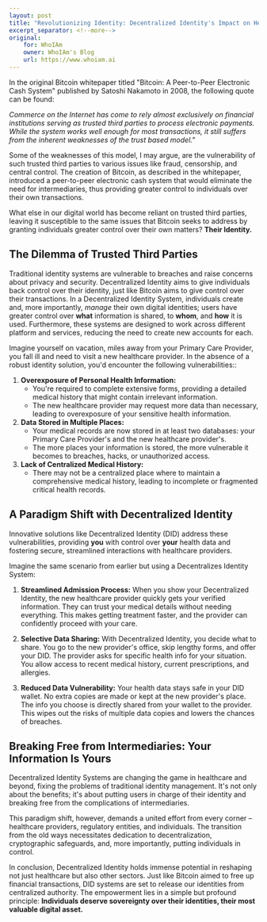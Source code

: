 ```yaml
---
layout: post
title: "Revolutionizing Identity: Decentralized Identity's Impact on Healthcare"
excerpt_separator: <!--more-->
original:
    for: WhoIAm
    owner: WhoIAm's Blog
    url: https://www.whoiam.ai
---
```


In the original Bitcoin whitepaper titled "Bitcoin: A Peer-to-Peer Electronic Cash System" published by Satoshi Nakamoto in 2008, the following quote can be found:

*Commerce on the Internet has come to rely almost exclusively on financial institutions serving as trusted third parties to process electronic payments. While the system works well enough for most transactions, it still suffers from the inherent weaknesses of the trust based model."*

<!--more-->

Some of the weaknesses of this model, I may argue, are the vulnerability of such trusted third parties to various issues like fraud, censorship, and central control. The creation of Bitcoin, as described in the whitepaper, introduced a peer-to-peer electronic cash system that would eliminate the need for intermediaries, thus providing greater control to individuals over their own transactions. 

What else in our digital world has become reliant on trusted third parties, leaving it susceptible to the same issues that Bitcoin seeks to address by granting individuals greater control over their own matters? **Their Identity.**

## The Dilemma of Trusted Third Parties

Traditional identity systems are vulnerable to breaches and raise concerns about privacy and security. Decentralized Identity aims to give individuals back control over their identity, just like Bitcoin aims to give control over their transactions. In a Decentralized Identity System, individuals create and, more importantly, *manage* their own digital identities; users have greater control over **what** information is shared, to **whom**, and **how** it is used. Furthermore, these systems are designed to work across different platform and services, reducing the need to create new accounts for each.

Imagine yourself on vacation, miles away from your Primary Care Provider, you fall ill and need to visit a new healthcare provider. In the absence of a robust identity solution, you'd encounter the following vulnerabilities::

1. **Overexposure of Personal Health Information:**
   - You're required to complete extensive forms, providing a detailed medical history that might contain irrelevant information.
   - The new healthcare provider may request more data than necessary, leading to overexposure of your sensitive health information.
1. **Data Stored in Multiple Places:**
   - Your medical records are now stored in at least two databases: your Primary Care Provider's and the new healthcare provider's.
   - The more places your information is stored, the more vulnerable it becomes to breaches, hacks, or unauthorized access.
1. **Lack of Centralized Medical History:**
   - There may not be a centralized place where to maintain a comprehensive medical history, leading to incomplete or fragmented critical health records.
  
## A Paradigm Shift with Decentralized Identity

Innovative solutions like Decentralized Identity (DID) address these vulnerabilities, providing **you** with control over **your** health data and fostering secure, streamlined interactions with healthcare providers.

Imagine the same scenario from earlier but using a Decentralizes Identity System:

1. **Streamlined Admission Process:**
When you show your Decentralized Identity, the new healthcare provider quickly gets your verified information. They can trust your medical details without needing everything. This makes getting treatment faster, and the provider can confidently proceed with your care.

1. **Selective Data Sharing:**
With Decentralized Identity, you decide what to share. You go to the new provider's office, skip lengthy forms, and offer your DID. The provider asks for specific health info for your situation. You allow access to recent medical history, current prescriptions, and allergies.

1. **Reduced Data Vulnerability:**
Your health data stays safe in your DID wallet. No extra copies are made or kept at the new provider's place. The info you choose is directly shared from your wallet to the provider. This wipes out the risks of multiple data copies and lowers the chances of breaches.

## Breaking Free from Intermediaries: Your Information Is Yours
Decentralized Identity Systems are changing the game in healthcare and beyond, fixing the problems of traditional identity management. It's not only about the benefits; it's about putting users in charge of their identity and breaking free from the complications of intermediaries.

This paradigm shift, however, demands a united effort from every corner – healthcare providers, regulatory entities, and individuals. The transition from the old ways necessitates dedication to decentralization, cryptographic safeguards, and, more importantly, putting individuals in control.

In conclusion, Decentralized Identity holds immense potential in reshaping not just healthcare but also other sectors. Just like Bitcoin aimed to free up financial transactions, DID systems are set to release our identities from centralized authority. The empowerment lies in a simple but profound principle: **Individuals deserve sovereignty over their identities, their most valuable digital asset.**
